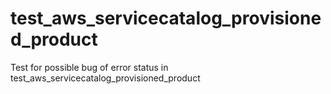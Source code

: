 # test_aws_servicecatalog_provisioned_product
Test for possible bug of error status in test_aws_servicecatalog_provisioned_product 
